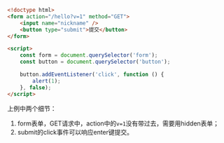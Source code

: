 
```html
<!doctype html>
<form action="/hello?v=1" method="GET">
    <input name="nickname" />
    <button type="submit">提交</button>
</form>

<script>
    const form = document.querySelector('form');
    const button = document.querySelector('button');

    button.addEventListener('click', function () {
        alert(1);
    }, false);
</script>
```

上例中两个细节：
1. form表单，GET请求中，action中的`v=1`没有带过去，需要用hidden表单；
2. submit的click事件可以响应enter键提交。
